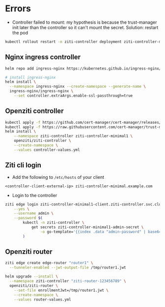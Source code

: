 # Errors

- Controller failed to mount: my hypothesis is because the trust-manager init later than the controller so it can't mount the secret. Solution: restart the pod

```bash
kubectl rollout restart -n ziti-controller deployment ziti-controller-minimal1
```

## Nginx ingress controller

```bash
helm repo add ingress-nginx https://kubernetes.github.io/ingress-nginx/

# install ingress-nginx
helm install \
  --namespace ingress-nginx --create-namespace --generate-name \
  ingress-nginx/ingress-nginx \
    --set controller.extraArgs.enable-ssl-passthrough=true
```

## Openziti controller

```bash
kubectl apply -f https://github.com/cert-manager/cert-manager/releases/latest/download/cert-manager.crds.yaml
kubectl apply -f https://raw.githubusercontent.com/cert-manager/trust-manager/v0.7.0/deploy/crds/trust.cert-manager.io_bundles.yaml
helm install \
    --namespace ziti-controller ziti-controller-minimal1 \
    openziti/ziti-controller \
    --create-namespace \
    --values controller-values.yml
```

## Ziti cli login

- Add the following to `/etc/hosts` of your client

```
<controller-client-external-ip> ziti-controller-minimal.example.com
```

- Login to the controller

```bash
ziti edge login ziti-controller-minimal1-client.ziti-controller.svc.cluster.local \
    --yes \
    --username admin \
    --password $(
        kubectl -n ziti-controller \
            get secrets ziti-controller-minimal1-admin-secret \
                -o go-template='{{index .data "admin-password" | base64decode }}'
        )
```

## Openziti router

```bash
ziti edge create edge-router "router1" \
  --tunneler-enabled --jwt-output-file /tmp/router1.jwt

helm upgrade --install \
  --namespace ziti-controller "ziti-router-123456789" \
  openziti/ziti-router \
    --set-file enrollmentJwt=/tmp/router1.jwt \
    --create-namespace \
    --values router-values.yml
```
